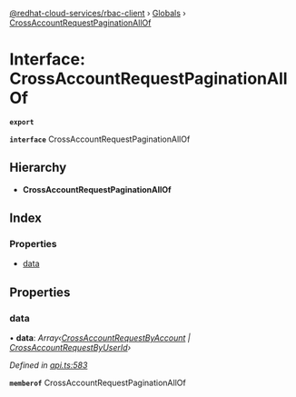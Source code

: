 [@redhat-cloud-services/rbac-client](../README.md) › [Globals](../globals.md) › [CrossAccountRequestPaginationAllOf](crossaccountrequestpaginationallof.md)

# Interface: CrossAccountRequestPaginationAllOf

**`export`** 

**`interface`** CrossAccountRequestPaginationAllOf

## Hierarchy

* **CrossAccountRequestPaginationAllOf**

## Index

### Properties

* [data](crossaccountrequestpaginationallof.md#data)

## Properties

###  data

• **data**: *Array‹[CrossAccountRequestByAccount](crossaccountrequestbyaccount.md) | [CrossAccountRequestByUserId](crossaccountrequestbyuserid.md)›*

*Defined in [api.ts:583](https://github.com/RedHatInsights/javascript-clients/blob/master/packages/rbac/api.ts#L583)*

**`memberof`** CrossAccountRequestPaginationAllOf
